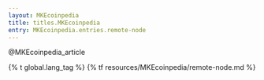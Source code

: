 ```yaml
---
layout: MKEcoinpedia
title: titles.MKEcoinpedia
entry: MKEcoinpedia.entries.remote-node
---
```


@MKEcoinpedia_article

{% t global.lang_tag %}
{% tf resources/MKEcoinpedia/remote-node.md %}
